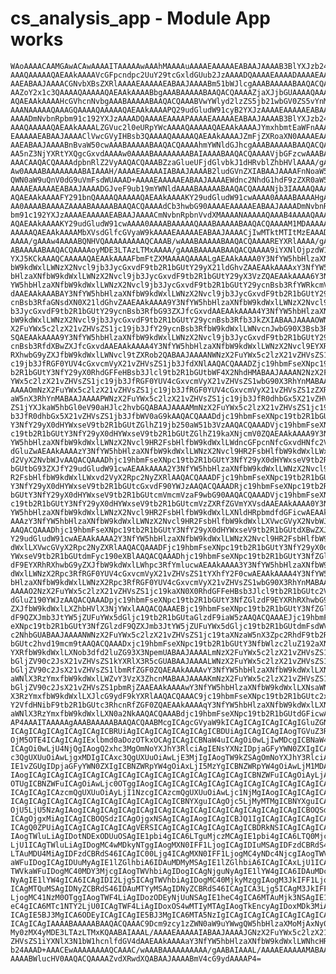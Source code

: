 # cs_analysis_app - Module App works

    WAoAAAACAAMGAwACAwAAAAITAAAAAwAAAhMAAAAuAAAAEAAAAAEABAAJAAAAB3BlYXJzb24A
    AAAQAAAAAQAEAAkAAAAVcGFpcndpc2UuY29tcGxldGUub2JzAAAADQAAAAEAAAADAAAAEAAA
    AAEABAAJAAAACGNvbXBsZXRlAAAAEAAAAAEABAAJAAAABm51bWJlcgAAABAAAAABAAQACQAA
    AAZoY2x1c3QAAAAQAAAAAQAEAAkAAAABbgAAABAAAAABAAQACQAAAAZjaXJjbGUAAAAQAAAA
    AQAEAAkAAAAHcGVhcnNvbgAAABAAAAABAAQACQAAABVwYWlyd2lzZS5jb21wbGV0ZS5vYnMA
    AAANAAAAAQAAAGQAAAAQAAAAAQAEAAkAAAAPQ29udGludW91cyB2YXJzAAAAEAAAAAEABAAJ
    AAAADmNvbnRpbm91c192YXJzAAAADQAAAAEAAAAPAAAAEAAAAAEABAAJAAAAB3BlYXJzb24A
    AAAQAAAAAQAEAAkAAAALZGVuc2l0eURpYWcAAAAQAAAAAQAEAAkAAAAJYmxhbmtEaWFnAAAA
    EAAAAAEABAAJAAAAClVwcGVyIHBsb3QAAAAQAAAAAQAEAAkAAAAJZmFjZXRoaXN0AAAAEAAA
    AAEABAAJAAAABnBvaW50cwAAABAAAAABAAQACQAAAAhmYWNldGJhcgAAABAAAAABAAQACQAA
    AA5nZ3NjYXRtYXQgcGxvdAAAAw0AAAABAAAAAAAABAIAAAABAAQACQAAAAVjbGFzcwAAABAA
    AAACAAQACQAAAAdpbnRlZ2VyAAQACQAAABZzaGlueUFjdGlvbkJ1dHRvblZhbHVlAAAA/gAA
    Aw0AAAABAAAAAAAABAIAAAH/AAAAEAAAAAIABAAJAAAAB2ludGVnZXIABAAJAAAAFnNoaW55
    QWN0aW9uQnV0dG9uVmFsdWUAAAD+AAAAEAAAAAEABAAJAAAAEWdnc2NhdG1hdF9zZXR0aW5n
    AAAAEAAAAAEABAAJAAAADGJveF9ub19mYWNldAAAABAAAAABAAQACQAAAANjb3IAAAAQAAAA
    AQAEAAkAAAAFY291bnQAAAAQAAAAAQAEAAkAAAAKY29udGludW91cwAAAA0AAAABAAAAHgAA
    AA0AAAABAAAAZAAAABAAAAABAAQACQAAAAdCb3hwbG90AAAAEAAAAAEABAAJAAAADmNvbnRp
    bm91c192YXJzAAAAEAAAAAEABAAJAAAACmNvbnRpbnVvdXMAAAANAAAAAQAAAB4AAAAQAAAA
    AQAEAAkAAAAKY29udGludW91cwAAAA0AAAABAAAAAQAAABAAAAABAAQACQAAAAM1MDAAAAAQ
    AAAAAQAEAAkAAAAMbXVsdGlfcGVyaW9kAAAAEAAAAAEABAAJAAAACjIwMTktMTItMzEAAAD+
    AAAA/gAAAw4AAAABQNHVQAAAAAAAAAQCAAAB/wAAABAAAAABAAQACQAAAAREYXRlAAAA/gAA
    ABAAAAABAAQACQAAAAoyMDE3LTAzLTMxAAAA/gAAABAAAAABAAQACQAAAA9iYXNlOjpzdW1t
    YXJ5KCkAAAQCAAAAAQAEAAkAAAAFbmFtZXMAAAAQAAAALgAEAAkAAAA0Y3NfYW5hbHlzaXNf
    bW9kdWxlLWNzX2Nvcl9jb3JycGxvdF9tb2R1bGUtY29yX21ldGhvZAAEAAkAAAAxY3NfYW5h
    bHlzaXNfbW9kdWxlLWNzX2Nvcl9jb3JycGxvdF9tb2R1bGUtY29yX3VzZQAEAAkAAAA6Y3Nf
    YW5hbHlzaXNfbW9kdWxlLWNzX2Nvcl9jb3JycGxvdF9tb2R1bGUtY29ycnBsb3RfYWRkcmVj
    dAAEAAkAAABAY3NfYW5hbHlzaXNfbW9kdWxlLWNzX2Nvcl9jb3JycGxvdF9tb2R1bGUtY29y
    cnBsb3RfaGNsdXN0X21ldGhvZAAEAAkAAAA9Y3NfYW5hbHlzaXNfbW9kdWxlLWNzX2Nvcl9j
    b3JycGxvdF9tb2R1bGUtY29ycnBsb3RfbG93ZXJfcGxvdAAEAAkAAAA4Y3NfYW5hbHlzaXNf
    bW9kdWxlLWNzX2Nvcl9jb3JycGxvdF9tb2R1bGUtY29ycnBsb3Rfb3JkZXIABAAJAAAAOWNz
    X2FuYWx5c2lzX21vZHVsZS1jc19jb3JfY29ycnBsb3RfbW9kdWxlLWNvcnJwbG90X3Bsb3RD
    SQAEAAkAAAA9Y3NfYW5hbHlzaXNfbW9kdWxlLWNzX2Nvcl9jb3JycGxvdF9tb2R1bGUtY29y
    cnBsb3RfdXBwZXJfcGxvdAAEAAkAAAA4Y3NfYW5hbHlzaXNfbW9kdWxlLWNzX2Nvcl9EYXRh
    RXhwbG9yZXJfbW9kdWxlLWNvcl9tZXRob2QABAAJAAAANWNzX2FuYWx5c2lzX21vZHVsZS1j
    c19jb3JfRGF0YUV4cGxvcmVyX21vZHVsZS1jb3JfdXNlAAQACQAAADZjc19hbmFseXNpc19t
    b2R1bGUtY3NfY29yX0RhdGFFeHBsb3Jlcl9tb2R1bGUtbWF4X2NhdHMABAAJAAAAN2NzX2Fu
    YWx5c2lzX21vZHVsZS1jc19jb3JfRGF0YUV4cGxvcmVyX21vZHVsZS1wbG90X3RhYnMABAAJ
    AAAAOmNzX2FuYWx5c2lzX21vZHVsZS1jc19jb3JfRGF0YUV4cGxvcmVyX21vZHVsZS1zZXR0
    aW5nX3RhYnMABAAJAAAAPWNzX2FuYWx5c2lzX21vZHVsZS1jc19jb3JfR0dhbGx5X21vZHVs
    ZS1jYXJkaW5hbGl0eV90aHJlc2hvbGQABAAJAAAAMmNzX2FuYWx5c2lzX21vZHVsZS1jc19j
    b3JfR0dhbGx5X21vZHVsZS1jb3JfbWV0aG9kAAQACQAAADdjc19hbmFseXNpc19tb2R1bGUt
    Y3NfY29yX0dHYWxseV9tb2R1bGUtZGlhZ19jb250aW51b3VzAAQACQAAADVjc19hbmFseXNp
    c19tb2R1bGUtY3NfY29yX0dHYWxseV9tb2R1bGUtZGlhZ19kaXNjcmV0ZQAEAAkAAAA9Y3Nf
    YW5hbHlzaXNfbW9kdWxlLWNzX2Nvcl9HR2FsbHlfbW9kdWxlLWdncGFpcnNfcGxvdHNfc2V0
    dGluZwAEAAkAAAAzY3NfYW5hbHlzaXNfbW9kdWxlLWNzX2Nvcl9HR2FsbHlfbW9kdWxlLWxv
    d2VyX2NvbWJvAAQACQAAADhjc19hbmFseXNpc19tb2R1bGUtY3NfY29yX0dHYWxseV9tb2R1
    bGUtbG93ZXJfY29udGludW91cwAEAAkAAAA2Y3NfYW5hbHlzaXNfbW9kdWxlLWNzX2Nvcl9H
    R2FsbHlfbW9kdWxlLWxvd2VyX2Rpc2NyZXRlAAQACQAAADFjc19hbmFseXNpc19tb2R1bGUt
    Y3NfY29yX0dHYWxseV9tb2R1bGUtcGxvdF90YWJzAAQACQAAADRjc19hbmFseXNpc19tb2R1
    bGUtY3NfY29yX0dHYWxseV9tb2R1bGUtcmVmcmVzaF9wbG90AAQACQAAADVjc19hbmFseXNp
    c19tb2R1bGUtY3NfY29yX0dHYWxseV9tb2R1bGUtcmVzZXRfZGVmYXVsdAAEAAkAAAA0Y3Nf
    YW5hbHlzaXNfbW9kdWxlLWNzX2Nvcl9HR2FsbHlfbW9kdWxlLXNldHRpbmdfdGFicwAEAAkA
    AAAzY3NfYW5hbHlzaXNfbW9kdWxlLWNzX2Nvcl9HR2FsbHlfbW9kdWxlLXVwcGVyX2NvbWJv
    AAQACQAAADhjc19hbmFseXNpc19tb2R1bGUtY3NfY29yX0dHYWxseV9tb2R1bGUtdXBwZXJf
    Y29udGludW91cwAEAAkAAAA2Y3NfYW5hbHlzaXNfbW9kdWxlLWNzX2Nvcl9HR2FsbHlfbW9k
    dWxlLXVwcGVyX2Rpc2NyZXRlAAQACQAAADFjc19hbmFseXNpc19tb2R1bGUtY3NfY29yX0dH
    YWxseV9tb2R1bGUtdmFyc190eXBlAAQACQAAADhjc19hbmFseXNpc19tb2R1bGUtY3NfZGlz
    dF9EYXRhRXhwbG9yZXJfbW9kdWxlLWhpc3RfYmlucwAEAAkAAAA3Y3NfYW5hbHlzaXNfbW9k
    dWxlLWNzX2Rpc3RfRGF0YUV4cGxvcmVyX21vZHVsZS1tYXhfY2F0cwAEAAkAAAA4Y3NfYW5h
    bHlzaXNfbW9kdWxlLWNzX2Rpc3RfRGF0YUV4cGxvcmVyX21vZHVsZS1wbG90X3RhYnMABAAJ
    AAAAO2NzX2FuYWx5c2lzX21vZHVsZS1jc19kaXN0X0RhdGFFeHBsb3Jlcl9tb2R1bGUtc2V0
    dGluZ190YWJzAAQACQAAADpjc19hbmFseXNpc19tb2R1bGUtY3NfZGlzdF9EYXRhRXhwbG9y
    ZXJfbW9kdWxlLXZhbHVlX3NjYWxlAAQACQAAAEBjc19hbmFseXNpc19tb2R1bGUtY3NfZGlz
    dF9QZXJmb3JtYW5jZUFuYWx5dGljc19tb2R1bGUtaGlzdF9iaW5zAAQACQAAAEJjc19hbmFs
    eXNpc19tb2R1bGUtY3NfZGlzdF9QZXJmb3JtYW5jZUFuYWx5dGljc19tb2R1bGUtdmFsdWVf
    c2NhbGUABAAJAAAANWNzX2FuYWx5c2lzX21vZHVsZS1jc19taXNzaW5nX3Zpc2RhdF9tb2R1
    bGUtc2hvd19mcm9tAAQACQAAADxjc19hbmFseXNpc19tb2R1bGUtY3NfbWlzc2luZ192aXNk
    YXRfbW9kdWxlLXNob3dfd2luZG93X3NpemUABAAJAAAALmNzX2FuYWx5c2lzX21vZHVsZS1z
    bGljZV90c2JsX21vZHVsZS1kYXRlX3R5cGUABAAJAAAALWNzX2FuYWx5c2lzX21vZHVsZS1z
    bGljZV90c2JsX21vZHVsZS1lbmRfZGF0ZQAEAAkAAAAvY3NfYW5hbHlzaXNfbW9kdWxlLXNs
    aWNlX3RzYmxfbW9kdWxlLWZvY3VzX3ZhcnMABAAJAAAAKmNzX2FuYWx5c2lzX21vZHVsZS1z
    bGljZV90c2JsX21vZHVsZS1pbmRjZAAEAAkAAAAwY3NfYW5hbHlzaXNfbW9kdWxlLXNsaWNl
    X3RzYmxfbW9kdWxlLXJlcG9ydF9kYXRlAAQACQAAAC9jc19hbmFseXNpc19tb2R1bGUtc2xp
    Y2VfdHNibF9tb2R1bGUtc3RhcnRfZGF0ZQAEAAkAAAAqY3NfYW5hbHlzaXNfbW9kdWxlLXNs
    aWNlX3RzYmxfbW9kdWxlLXN0a2NkAAQACQAAABdjc19hbmFseXNpc19tb2R1bGUtdGFicwAA
    AP4AAAITAAAAAgAAABAAAAABAAQACQAABMcgICAgcGVyaW9kICAgICAgICAgICAgIGluZGNk
    ICAgICAgICAgICAgICAgICBRUiAgICAgICAgICAgICAgICBDUiAgICAgICAgIAogTGVuZ3Ro
    OjM5OTE4ICAgICAgIExlbmd0aDozOTkxOCAgICAgICBNaW4uICAgOi0wLjIwMDcgICBNaW4u
    ICAgOi0wLjU4NjQgIAogQ2xhc3MgOmNoYXJhY3RlciAgIENsYXNzIDpjaGFyYWN0ZXIgICAx
    c3QgUXUuOiAwLjgxMDIgICAxc3QgUXUuOiAwLjE3MjIgIAogTW9kZSAgOmNoYXJhY3RlciAg
    IE1vZGUgIDpjaGFyYWN0ZXIgICBNZWRpYW4gOiAxLjI5MzYgICBNZWRpYW4gOiAwLjM1MDAg
    IAogICAgICAgICAgICAgICAgICAgICAgICAgICAgICAgICAgICAgICBNZWFuICAgOiAyLjA5
    OTUgICBNZWFuICAgOiAwLjc0OTggIAogICAgICAgICAgICAgICAgICAgICAgICAgICAgICAg
    ICAgICAgICAzcmQgUXUuOiAyLjI1NzcgICAzcmQgUXUuOiAwLjc1NjMgIAogICAgICAgICAg
    ICAgICAgICAgICAgICAgICAgICAgICAgICAgICBNYXguICAgOjc5LjMyMTMgICBNYXguICAg
    OjU5LjU5NzAgIAogICAgICAgICAgICAgICAgICAgICAgICAgICAgICAgICAgICAgICBOQSdz
    ICAgOjgxMiAgICAgICBOQSdzICAgOjgxNSAgICAgIAogICAgICBJQ1IgICAgICAgICAgICAg
    ICAgQ0ZPUiAgICAgICAgICAgICAgVERSICAgICAgICAgICAgICAgICBDRkNSICAgICAgICAg
    IAogTWluLiAgIDotNDExODUuOSAgIE1pbi4gICA6LTguMjczMCAgIE1pbi4gICA6LTQ0Mjc5
    LjU1ICAgTWluLiAgIDogMC4wMDkyNTggIAogMXN0IFF1LjogICAgIDIuMSAgIDFzdCBRdS46
    LTAuMDU4MiAgIDFzdCBRdS46ICAgIC00Ljg4ICAgMXN0IFF1LjogMC4yNDc4NjcgIAogTWVk
    aWFuIDogICAgIDUuMyAgIE1lZGlhbiA6IDAuMDMyMSAgIE1lZGlhbiA6ICAgICAxLjU1ICAg
    TWVkaWFuIDogMC40MDY3MjcgIAogTWVhbiAgIDogICAgNjguNyAgIE1lYW4gICA6IDAuMDc0
    NyAgIE1lYW4gICA6ICAgIDI2Ljg5ICAgTWVhbiAgIDogMC40MjkyMzggIAogM3JkIFF1Ljog
    ICAgMTQuMSAgIDNyZCBRdS46IDAuMTYyMSAgIDNyZCBRdS46ICAgICA3Ljg5ICAgM3JkIFF1
    LjogMC41NzM0OTggIAogTWF4LiAgIDozODEyNjUuNSAgIE1heC4gICA6MTAuMjk3NSAgIE1h
    eC4gICA6MTc1NTY2LjU0ICAgTWF4LiAgIDoxOS4wMTIyMTAgIAogTkEncyAgIDoxMDk3MiAg
    ICAgIE5BJ3MgICA6ODEyICAgICAgIE5BJ3MgICA6MTA5NzIgICAgICAgICAgICAgICAgICAg
    ICAgICAgIAAAABAAAAABAAQACQAAAC9Dcm9zcy1zZWN0aW9uYWwgQW5hbHlzaXMoMjAxNy0w
    My0zMX4yMDE3LTAzLTMxKQAABAIAAAL/AAAAEAAAAAIABAAJAAAAJGNzX2FuYWx5c2lzX21v
    ZHVsZS1iYXNlX3N1bW1hcnlfdGV4dAAEAAkAAAAaY3NfYW5hbHlzaXNfbW9kdWxlLWNhcHRp
    b24AAAD+AAACEwAAAAAAAAQCAAAC/wAAABAAAAAAAAAA/gAABAIAAAL/AAAAEAAAAAMABAAJ
    AAAABWlucHV0AAQACQAAAAZvdXRwdXQABAAJAAAABmV4cG9ydAAAAP4=

